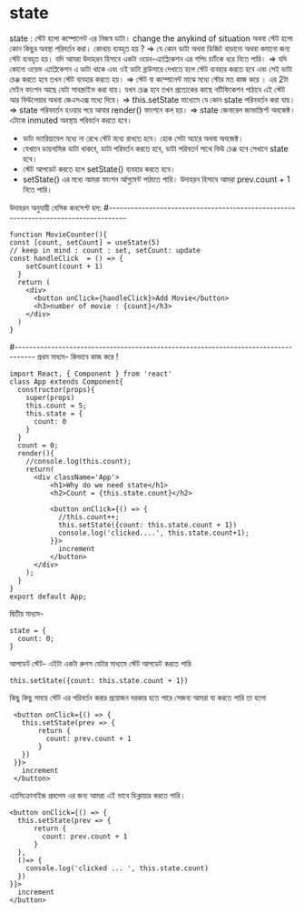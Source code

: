 # state
state : স্টেট হলো কম্পোনেন্ট এর নিজস্ব ডাটা।  change the anykind of situation অথবা স্টেট হলো কোন কিছুর অবস্থা পরিবর্তন করা। কোথায় ব্যবহৃত হয় ? 
=> যে কোন ডাটা অথবা ডিজিট বাড়ানো অথবা কমানো জন্য স্টেট ব্যবহৃত হয়। যদি আমরা উদাহরন হিসাবে একটা ওয়েব-এ্যাপ্লিকেশন এর ‍শপিং চার্টকে ধরে নিতে পারি।
=> যদি কোনো ওয়েভ এ্যাপ্লিকেশন এ ডাটা থাকে এবং ওই ডাটা ব্রাউসারে দেখাতে হলে স্টেট ব্যবহার করতে হবে এবং সেই ডাটা চেঞ্জ করতে হবে তখন স্টেট ব্যবহার করতে হয়।
=> স্টেট বা কম্পোনেন্ট মাঝে মধ্যে স্টোর মত কাজ করে । এর 2টা মেইন ফাংশন আছে যেটা সাবস্ক্রাইভ করা যায়। যখন চেঞ্জ হবে তখন প্রত্যেকের কাছে নটিফিকেশন পাঠাবে এই
স্টেট আর ভিউলেয়ার অথবা জেএসএক্স মধ্যে দিয়ে।
=> this.setState মাধ্যেমে যে কোন state পরিববর্তন করা যায়।
=> state পরিববর্তন হওয়ার পরে আবার render() ফাংশনে কল হয়।
=> state জেনারেল জাভাস্ক্রিপ্ট অবজেক্ট। এটাকে inmuted অবস্থায় পরিবর্তন করতে হবে।

 - ডাটা ভ্যারিয়্যবেল মধ্যে না রেখে স্টেট মধ্যে রাখতে হবে।  হোক সেটা অ্যারে অথবা অবজেক্ট।
 - যেখানে ডায়নামিক ডাটা থাকবে, ডাটা পরিবর্তন করতে হবে, ডাটা পরিবতর্ন সাথে ভিউ চেঞ্জ হবে সেখানে state হবে।
 - স্টেট আপডেট করতে হলে setState() ব্যবহার করতে হবে।
 - setState() এর মধ্যে আমরা ফাংশন র্আগুমেন্ট পাঠাতে পারি। উদাহরন হিসাবে আমরা prev.count + 1 নিতে পারি।


উদাহরন অনুযায়ী বেসিক কনসেপ্ট হল:
#-----------------------------------------------------------------------------------
```
function MovieCounter(){
const [count, setCount] = useState(5) 
// keep in mind : count : set, setCount: update
const handleClick  = () => {
    setCount(count + 1)
  }
  return (
    <div>
      <button onClick={handleClick}>Add Movie</button>
      <h3>number of movie : {count}</h3>
    </div>
  )
}
```
#-----------------------------------------------------------------------------------
প্রথম মাধ্যম- কিভাবে কাজ করে !
```
import React, { Component } from 'react'
class App extends Component{
  constructor(props){
    super(props)
    this.count = 5;
    this.state = {
      count: 0
    }
  }
  count = 0;
  render(){
    //console.log(this.count);
    return(
      <div className='App'>
          <h1>Why do we need state</h1>
          <h2>Count = {this.state.count}</h2>

          <button onClick={() => {
            //this.count++;
            this.setState({count: this.state.count + 1})
            console.log('clicked....', this.state.count+1);
          }}>
            increment
          </button>
      </div>
    );
  }
}
export default App;
```
দ্বিতীয় মাধ্যম-
```
state = {
  count: 0;
}
```
আপডেট স্টেট- এইটা একটা রুলস যেটার মাধ্যমে স্টেট আপডেট করতে পারি
```
this.setState({count: this.state.count + 1})
```
কিছু কিছু সময়ে স্টেট এর পরিবর্তন করার প্রয়োজন দরকার হতে পারে সেজন্য আমরা যা করতে পারি তা হলো
```
 <button onClick={() => {
   this.setState(prev => {
       return {
         count: prev.count + 1
       }
   })
 }}>
   increment
 </button>
```
এ্যাসিক্রোনাইজ প্রবলেম এর জন্য আমরা এই ভাবে ডিক্লায়ার করতে পারি।
```
<button onClick={() => {
  this.setState(prev => {
      return {
        count: prev.count + 1
      }
  },
  ()=> {
    console.log('clicked ... ', this.state.count)
  })
}}>
  increment
</button>
```
